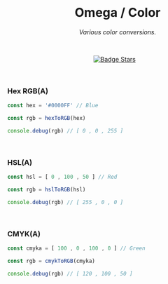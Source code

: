 
<br>

<div align = center>

# Omega / Color

*Various color conversions.*

<br>

[![Badge Stars]][Stars]   

</div>

<br>

### Hex RGB(A)

```typescript
const hex = '#0000FF' // Blue

const rgb = hexToRGB(hex)

console.debug(rgb) // [ 0 , 0 , 255 ]
```

<br>

### HSL(A)

```typescript
const hsl = [ 0 , 100 , 50 ] // Red

const rgb = hslToRGB(hsl)

console.debug(rgb) // [ 255 , 0 , 0 ]
```

<br>

### CMYK(A)

```typescript
const cmyka = [ 100 , 0 , 100 , 0 ] // Green

const rgb = cmykToRGB(cmyka)

console.debug(rgb) // [ 120 , 100 , 50 ]
```

<br>


<!----------------------------------------------------------------------------->

[Stars]: https://github.com/OmegaTools/Color
[Usage]: Documentation/Usage.md


<!---------------------------------[ Badges ]---------------------------------->

[Badge Stars]: https://img.shields.io/github/stars/OmegaTools/RGB?style=for-the-badge&logoColor=white&logo=Trustpilot&labelColor=FF66AA&color=cf538b

